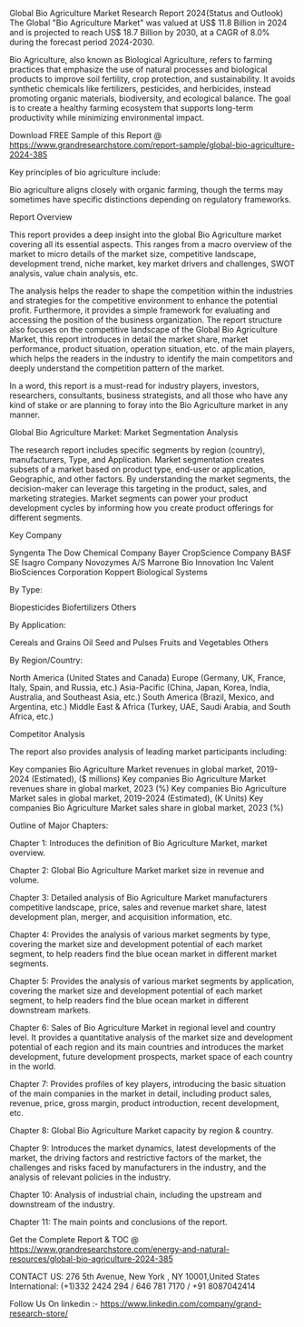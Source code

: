 Global Bio Agriculture Market Research Report 2024(Status and Outlook)
The Global "Bio Agriculture Market" was valued at US$ 11.8 Billion in 2024 and is projected to reach US$ 18.7 Billion by 2030, at a CAGR of 8.0% during the forecast period 2024-2030.

Bio Agriculture, also known as Biological Agriculture, refers to farming practices that emphasize the use of natural processes and biological products to improve soil fertility, crop protection, and sustainability. It avoids synthetic chemicals like fertilizers, pesticides, and herbicides, instead promoting organic materials, biodiversity, and ecological balance. The goal is to create a healthy farming ecosystem that supports long-term productivity while minimizing environmental impact.

Download FREE Sample of this Report @ https://www.grandresearchstore.com/report-sample/global-bio-agriculture-2024-385

Key principles of bio agriculture include:

Bio agriculture aligns closely with organic farming, though the terms may sometimes have specific distinctions depending on regulatory frameworks.

Report Overview

This report provides a deep insight into the global Bio Agriculture market covering all its essential aspects. This ranges from a macro overview of the market to micro details of the market size, competitive landscape, development trend, niche market, key market drivers and challenges, SWOT analysis, value chain analysis, etc.

The analysis helps the reader to shape the competition within the industries and strategies for the competitive environment to enhance the potential profit. Furthermore, it provides a simple framework for evaluating and accessing the position of the business organization. The report structure also focuses on the competitive landscape of the Global Bio Agriculture Market, this report introduces in detail the market share, market performance, product situation, operation situation, etc. of the main players, which helps the readers in the industry to identify the main competitors and deeply understand the competition pattern of the market.

In a word, this report is a must-read for industry players, investors, researchers, consultants, business strategists, and all those who have any kind of stake or are planning to foray into the Bio Agriculture market in any manner.

Global Bio Agriculture Market: Market Segmentation Analysis

The research report includes specific segments by region (country), manufacturers, Type, and Application. Market segmentation creates subsets of a market based on product type, end-user or application, Geographic, and other factors. By understanding the market segments, the decision-maker can leverage this targeting in the product, sales, and marketing strategies. Market segments can power your product development cycles by informing how you create product offerings for different segments.

Key Company

Syngenta
The Dow Chemical Company
Bayer CropScience Company
BASF SE
Isagro Company
Novozymes A/S
Marrone Bio Innovation Inc
Valent BioSciences Corporation
Koppert Biological Systems

By Type:

Biopesticides
Biofertilizers
Others

By Application:

Cereals and Grains
Oil Seed and Pulses
Fruits and Vegetables
Others

By Region/Country:

North America (United States and Canada)
Europe (Germany, UK, France, Italy, Spain, and Russia, etc.)
Asia-Pacific (China, Japan, Korea, India, Australia, and Southeast Asia, etc.)
South America (Brazil, Mexico, and Argentina, etc.)
Middle East & Africa (Turkey, UAE, Saudi Arabia, and South Africa, etc.)

Competitor Analysis

The report also provides analysis of leading market participants including:

Key companies Bio Agriculture Market revenues in global market, 2019-2024 (Estimated), ($ millions)
Key companies Bio Agriculture Market revenues share in global market, 2023 (%)
Key companies Bio Agriculture Market sales in global market, 2019-2024 (Estimated), (K Units)
Key companies Bio Agriculture Market sales share in global market, 2023 (%)

Outline of Major Chapters:

Chapter 1: Introduces the definition of Bio Agriculture Market, market overview.

Chapter 2: Global Bio Agriculture Market market size in revenue and volume.

Chapter 3: Detailed analysis of Bio Agriculture Market manufacturers competitive landscape, price, sales and revenue market share, latest development plan, merger, and acquisition information, etc.

Chapter 4: Provides the analysis of various market segments by type, covering the market size and development potential of each market segment, to help readers find the blue ocean market in different market segments.

Chapter 5: Provides the analysis of various market segments by application, covering the market size and development potential of each market segment, to help readers find the blue ocean market in different downstream markets.

Chapter 6: Sales of Bio Agriculture Market in regional level and country level. It provides a quantitative analysis of the market size and development potential of each region and its main countries and introduces the market development, future development prospects, market space of each country in the world.

Chapter 7: Provides profiles of key players, introducing the basic situation of the main companies in the market in detail, including product sales, revenue, price, gross margin, product introduction, recent development, etc.

Chapter 8: Global Bio Agriculture Market capacity by region & country.

Chapter 9: Introduces the market dynamics, latest developments of the market, the driving factors and restrictive factors of the market, the challenges and risks faced by manufacturers in the industry, and the analysis of relevant policies in the industry.

Chapter 10: Analysis of industrial chain, including the upstream and downstream of the industry.

Chapter 11: The main points and conclusions of the report.

Get the Complete Report & TOC @ https://www.grandresearchstore.com/energy-and-natural-resources/global-bio-agriculture-2024-385

CONTACT US:
276 5th Avenue, New York , NY 10001,United States
International: (+1)332 2424 294 / 646 781 7170 / +91 8087042414

Follow Us On linkedin :- https://www.linkedin.com/company/grand-research-store/
